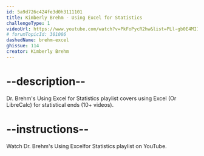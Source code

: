 ```yaml
---
id: 5a9d726c424fe3d0h3111101
title: Kimberly Brehm - Using Excel for Statistics
challengeType: 1
videoUrl: https://www.youtube.com/watch?v=PkFoPycR2hw&list=PLl-gb0E4MII0LFlhVGu_Z2ydYosAwjzu_
# forumTopicId: 301086
dashedName: brehm-excel
ghissue: 114
creator: Kimberly Brehm 
---
```


# --description--

Dr. Brehm's Using Excel for Statistics playlist covers using Excel (Or LibreCalc) for statistical ends (10+ videos).

# --instructions--

Watch Dr. Brehm's Using Excelfor Statistics playlist on YouTube.